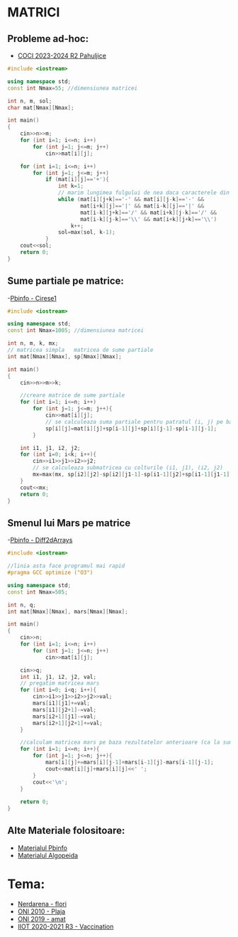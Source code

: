 # MATRICI
## Probleme ad-hoc:
- [COCI 2023-2024 R2 Pahuljice](https://evaluator.hsin.hr/tasks/HONI232423pahuljice/)
```cpp
#include <iostream>

using namespace std;
const int Nmax=55; //dimensiunea matricei

int n, m, sol;
char mat[Nmax][Nmax];

int main()
{
    cin>>n>>m;
    for (int i=1; i<=n; i++)
        for (int j=1; j<=m; j++)
            cin>>mat[i][j];

    for (int i=1; i<=n; i++)
        for (int j=1; j<=m; j++)
            if (mat[i][j]=='+'){
                int k=1;
                // marim lungimea fulgului de nea daca caracterele din cele 8 directii sunt in concordanta cu cerinta
                while (mat[i][j+k]=='-' && mat[i][j-k]=='-' &&
                       mat[i+k][j]=='|' && mat[i-k][j]=='|' &&
                       mat[i-k][j+k]=='/' && mat[i+k][j-k]=='/' &&
                       mat[i-k][j-k]=='\\' && mat[i+k][j+k]=='\\')
                    k++;
                sol=max(sol, k-1);
            }
    cout<<sol;
    return 0;
}
```
## Sume partiale pe matrice:
-[Pbinfo - Cirese1](https://www.pbinfo.ro/probleme/765/cirese1)
```cpp
#include <iostream>

using namespace std;
const int Nmax=1005; //dimensiunea matricei

int n, m, k, mx;
// matricea simpla   matricea de sume partiale
int mat[Nmax][Nmax], sp[Nmax][Nmax];

int main()
{
    cin>>n>>m>>k;

    //creare matrice de sume partiale
    for (int i=1; i<=n; i++)
        for (int j=1; j<=m; j++){
            cin>>mat[i][j];
            // se calculeaza suma partiale pentru patratul (i, j) pe baza celor calculate anterior
            sp[i][j]=mat[i][j]+sp[i-1][j]+sp[i][j-1]-sp[i-1][j-1];
        }

    int i1, j1, i2, j2;
    for (int i=0; i<k; i++){
        cin>>i1>>j1>>i2>>j2;
        // se calculeaza submatricea cu colturile (i1, j1), (i2, j2)
        mx=max(mx, sp[i2][j2]-sp[i2][j1-1]-sp[i1-1][j2]+sp[i1-1][j1-1]);
    }
    cout<<mx;
    return 0;
}
```
## Smenul lui Mars pe matrice
-[Pbinfo - Diff2dArrays](https://www.pbinfo.ro/probleme/3903/diff2darrays)
```cpp
#include <iostream>

//linia asta face programul mai rapid
#pragma GCC optimize ("O3")

using namespace std;
const int Nmax=505;

int n, q;
int mat[Nmax][Nmax], mars[Nmax][Nmax];

int main()
{
    cin>>n;
    for (int i=1; i<=n; i++)
        for (int j=1; j<=n; j++)
            cin>>mat[i][j];

    cin>>q;
    int i1, j1, i2, j2, val;
    // pregatim matricea mars
    for (int i=0; i<q; i++){
        cin>>i1>>j1>>i2>>j2>>val;
        mars[i1][j1]+=val;
        mars[i1][j2+1]-=val;
        mars[i2+1][j1]-=val;
        mars[i2+1][j2+1]+=val;
    }

    //calculam matricea mars pe baza rezultatelor anterioare (ca la sume partiale)
    for (int i=1; i<=n; i++){
        for (int j=1; j<=n; j++){
            mars[i][j]+=mars[i][j-1]+mars[i-1][j]-mars[i-1][j-1];
            cout<<mat[i][j]+mars[i][j]<<' ';
        }
        cout<<'\n';
    }
    
    return 0;
}
```
## Alte Materiale folositoare:
- [Materialul Pbinfo](https://www.pbinfo.ro/articole/2541/Smenul-lui-mars-difference-array)
- [Materialul Algopeida](https://www.algopedia.ro/wiki/index.php/Clasa_a_VII-a_lec%C8%9Bia_5_-_10_oct_2019#%C3%8Embun%C4%83t%C4%83%C8%9Bire)
# Tema:
- [Nerdarena - flori](https://www.nerdarena.ro/problema/flori)
- [ONI 2010 - Plaja](https://www.pbinfo.ro/probleme/2383/plaja1)
- [ONI 2019 - amat](https://www.pbinfo.ro/probleme/3042/amat)
- [IIOT 2020-2021 R3 - Vaccination](https://kilonova.ro/problems/976)

